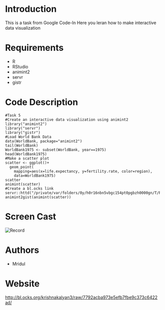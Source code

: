 # Introduction
This is a task from Google Code-In
Here you leran how to make interactive data visualization

# Requirements
- R
- RStudio
- animint2 
- servr
- gistr

# Code Description
```
#Task 5
#Create an interactive data visualization using animint2
library("animint2")
library("servr")
library("gistr")
#Load World Bank Data
data(WorldBank, package="animint2")
tail(WorldBank)
WorldBank1975 <- subset(WorldBank, year==1975)
head(WorldBank1975)
#Make a scatter plot
scatter <- ggplot()+
  geom_point(
    mapping=aes(x=life.expectancy, y=fertility.rate, color=region),
    data=WorldBank1975)
scatter
animint(scatter)
#Create a bl.ocks link
servr::httd("/private/var/folders/0y/h0r16nbn5vbgc154pt0pgbzh0000gn/T/RtmpQln7eg/filea7e63df00e0e")
animint2gist(animint(scatter))
```
# Screen Cast
![Record](http://g.recordit.co/R2A48Zu1vn.gif)

# Authors
- Mridul

# Website
http://bl.ocks.org/krishnakalyan3/raw/7792acba973e5efb7fbe9c373c6422ad/
